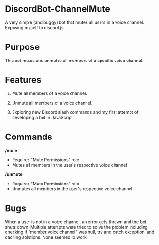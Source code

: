 # DiscordBot-ChannelMute
A very simple (and buggy) bot that mutes all users in a voice channel. Exposing myself to discord.js

# Purpose
This bot mutes and unmutes all members of a specific voice channel.


# Features
1. Mute all members of a voice channel.

2. Unmute all members of a voice channel.

3. Exploring new Discord slash commands and my first attempt of developing a bot in JavaScript.


# Commands
**/mute**
- Requires "Mute Permissions" role
- Mutes all members in the user's respective voice channel

**/unmute**
- Requires "Mute Permissions" role
- Unmutes all members in the user's respective voice channel


# Bugs
When a user is not in a voice channel, an error gets thrown and the bot shuts down. 
Multiple attempts were tried to solve the problem including checking if "member.voice.channel" was null, try and catch exception, and caching solutions. 
None seemed to work
